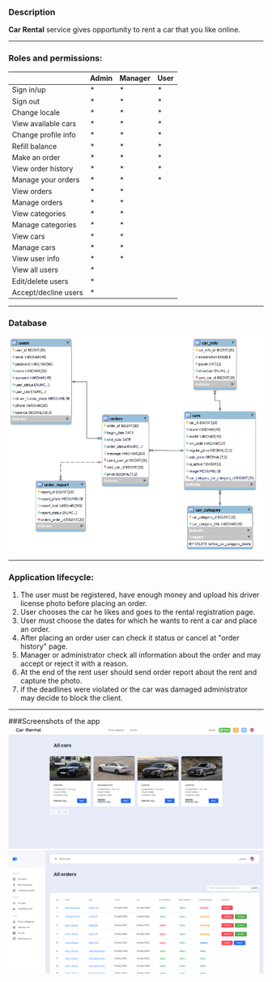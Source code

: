 ### Description
**Car Rental** service gives opportunity to rent a car that you like online.

------------
### Roles and permissions:

|                      | Admin | Manager | User |
|----------------------|-------|---------|------|
| Sign in/up           | *     | *       | *    |
| Sign out             | *     | *       | *    |
| Change locale        | *     | *       | *    |
| View available cars  | *     | *       | *    |
| Change profile info  | *     | *       | *    |
| Refill balance       | *     | *       | *    |
| Make an order        | *     | *       | *    |
| View order history   | *     | *       | *    |
| Manage your orders   | *     | *       | *    |
| View orders          | *     | *       |      |
| Manage orders        | *     | *       |      |
| View categories      | *     | *       |      |
| Manage categories    | *     | *       |      |
| View cars            | *     | *       |      |
| Manage cars          | *     | *       |      |
| View user info       | *     | *       |      |
| View all users       | *     |         |      |
| Edit/delete users    | *     |         |      |
| Accept/decline users | *     |         |      |

------------
### Database
![database](https://github.com/luk1nov/Final_Task/blob/master/resources/image/db-image.png?raw=true)

------------
### Application lifecycle:
1. The user must be registered, have enough money and upload his driver license photo before placing an order.
2. User chooses the car he likes and goes to the rental registration page.
3. User must choose the dates for which he wants to rent a car and place an order.
4. After placing an order user can check it status or cancel at "order history" page.
5. Manager or administrator check all information about the order and may accept or reject it with a reason.
6. At the end of the rent user should send order report about the rent and capture the photo.
7. if the deadlines were violated or the car was damaged administrator may decide to block the client.

------------
###Screenshots of the app
![catalog](https://github.com/luk1nov/Final_Task/blob/master/resources/image/catalog.png?raw=true)
![orders](https://github.com/luk1nov/Final_Task/blob/master/resources/image/orders.png?raw=true)
